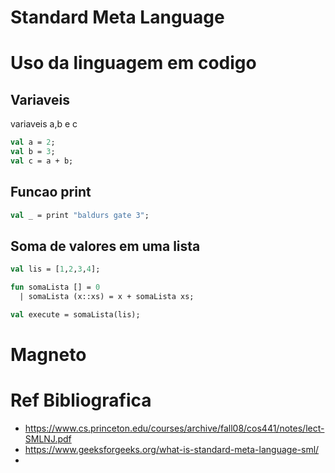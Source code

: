 # Standard Meta Language

# Uso da linguagem em codigo

## Variaveis

variaveis a,b e c

```sml
val a = 2;
val b = 3;
val c = a + b;
```

## Funcao print

```sml
val _ = print "baldurs gate 3";
```
## Soma de valores em uma lista

```sml
val lis = [1,2,3,4];

fun somaLista [] = 0
  | somaLista (x::xs) = x + somaLista xs;

val execute = somaLista(lis);
```
# Magneto

# Ref Bibliografica
- https://www.cs.princeton.edu/courses/archive/fall08/cos441/notes/lect-SMLNJ.pdf
- https://www.geeksforgeeks.org/what-is-standard-meta-language-sml/
- 

